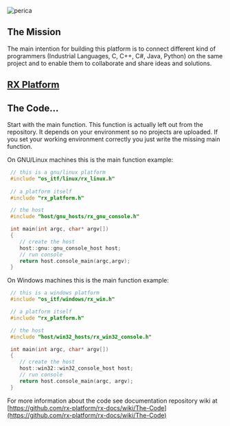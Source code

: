
![perica](https://rx-platform.github.io/images/processor-64-dis.png)


## The Mission

The main intention for building this platform is to connect different kind of programmers (Industrial Languages, C, C++, C#, Java, Python) on the same project and to enable them to collaborate and share ideas and solutions. 


## [RX Platform](https://github.com/rx-platform/rx-docs/wiki)


## The Code...

Start with the main function. This function is actually left out from the repository. It depends on your environment so no projects are uploaded. If you set your working environment correctly you just write the missing main function.

On GNU/Linux machines this is the main function example: 

```cpp
 // this is a gnu/linux platform
 #include "os_itf/linux/rx_linux.h"
 
 // a platform itself
 #include "rx_platform.h"

 // the host
 #include "host/gnu_hosts/rx_gnu_console.h"

 int main(int argc, char* argv[])
 {
 	// create the host
 	host::gnu::gnu_console_host host;
 	// run console
 	return host.console_main(argc,argv);
 }
```

On Windows machines this is the main function example: 
```cpp
 // this is a windows platform 
 #include "os_itf/windows/rx_win.h"

 // a platform itself
 #include "rx_platform.h"

 // the host
 #include "host/win32_hosts/rx_win32_console.h"

 int main(int argc, char* argv[])
 {
 	// create the host
 	host::win32::win32_console_host host;
 	// run console
 	return host.console_main(argc, argv);
 }
```
For more information about the code see documentation repository wiki at [https://github.com/rx-platform/rx-docs/wiki/The-Code](https://github.com/rx-platform/rx-docs/wiki/The-Code)
